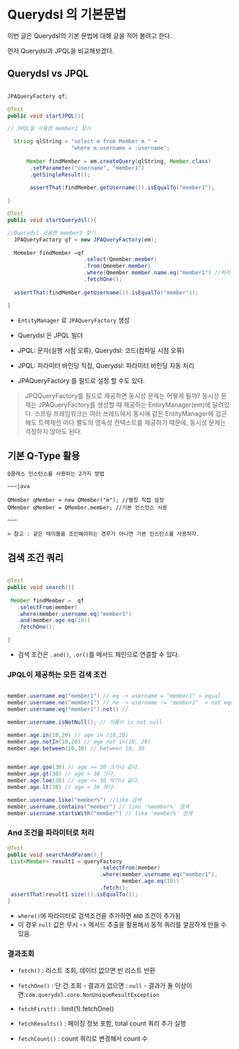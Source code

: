 
# Querydsl 의 기본문법

  이번 글은 Querydsl의 기본 문법에 대해 글을 적어 볼려고 한다.
  
  먼저 Querydsl과 JPQL을 비교해보겠다.
  
  ## Querydsl vs JPQL
  
  ~~~java
  
  JPAQueryFactory qf;
  
  @Test
  public void startJPQL(){
  
  // JPQL을 사용한 member1 찾기
  
    String qlString = "select m from Member m " +
                      "where m.username = :username";
                      
        Member findMember = em.createQuery(qlString, Member.class)
         .setParameter("username", "member1")
         .getSingleResult();
         
         assertThat(findMember.getUsername()).isEqualTo("member1");
  
  }
  
  @Test
  public void startQuerydsl(){
  
  //Querydsl 사용한 member1 찾기
    JPAQueryFactory qf = new JPAQueryFactory(em);
    
    Memeber findMember =qf
                          .select(Qmember.member)
                          .from(Qmember.member)
                          .where(Qmember.member.name.eq("member1") //파라미터 바인딩 처리
                          .fetchOne();
    
    assertThat(findMember.getUsername()).isEqualTo("member"1);
  
  }
  
  ~~~
  
  - `EntityManager` 로 `JPAQueryFactory` 생성
  - Querydsl 은 JPQL 빌더
  - JPQL: 문자(실행 시점 오류), Querydsl: 코드(컴파일 시점 오류)
  - JPQL: 파라미터 바인딩 직접, Querydsl: 파라미터 바인딩 자동 처리
  
  
  - JPAQueryFactory 를 필드로 설정 할 수도 있다.
  
  > JPQQueryFactory를 필드로 제공하면 동시성 문제는 어떻게 될까? 동시성 문제는 JPAQueryFactory를 생성할 때 제공하는 EntiryManager(em)에 달려있다. 스프링 프레임워크는 여러 쓰레드에서 동시에 같은 EntityManager에 접근해도 
    트랙재션 마다 별도의 영속성 컨텍스트를 제공하기 때문에, 동시성 문제는 걱정하지 않아도 된다.
  
  
  ## 기본  Q-Type 활용
      
    Q클래스 인스턴스를 사용하는 2가지 방법
    
    ~~~java
    
    QMember qMember = new QMember("m"); //별칭 직접 설정
    QMember qMember = QMember.member; //기본 인스턴스 사용
    
    ~~~
    
    > 참고 : 같은 테이블을 조인해야하는 경우가 아니면 기본 인스턴스를 사용하자.
 
 ## 검색 조건 쿼리
 
 ~~~java
 
 @Test
 public void search(){
    
  Member findMember =  qf
    .selectFrom(member)
    .where(member.username.eq("member1")
    .and(member.age.eq(10))
    .fetchOne();
 
 }
 
 ~~~
  
  - 검색 조건은 `.and()`, `.or()`를 메서드 체인으로 연결할 수 있다.

### JPQL이 제공하는 모든 검색 조건 
~~~java

member.username.eq("member1") // eq -> username = "member1" > equal
member.username.ne("member1") // ne -> username != "member1"  > not equal
member.username.eq("member1").not() // 

member.username.isNotNull(); // 이름이 is not null

member.age.in(10,20) // age in (10,20)
member.age.notIn(10,20) // age not in(10, 20)
member.age.between(10,30) // between 10, 30


member.age.goe(30) // age >= 30 크거나 같다.
member.age.gt(30) // age > 30 크다.
member.age.loe(30) // age <= 30 작거나 같다.
member.age.lt(30) // age < 30 작다.

member.username.like("member%") //like 검색
member.username.contains("member") // like '%member%' 검색
member.username.startsWith("member") // like 'member%' 검색
~~~


### And 조건을 파라미터로 처리
~~~java
@Test
public void searchAndParam() {
 List<Member> result1 = queryFactory
                             .selectFrom(member)
                             .where(member.username.eq("member1"),
                                    member.age.eq(10))
                             .fetch();
 assertThat(result1.size()).isEqualTo(1);
}


~~~

- `where()`에 파라미터로 검색조건을 추가하면 `AND` 조건이 추가됨
- 이 경우 `null` 값은 무시 -> 메서드 추출을 활용해서 동적 쿼리를 깔끔하게 만들 수 있음.

### 결과조회

- `fetch()` : 리스트 조회, 데이터 없으면 빈 리스트 반환
- `fetchOne()` : 단 건 조회
      - 결과가 없으면 : `null`
      - 결과가 둘 이상이면:`com.querydsl.core.NonUniqueResultException`

- `fetchFirst()` : limit(1).fetchOne()
- `fetchResults()` : 페이징 정보 포함, total count 쿼리 추가 실행
- `fetchCount()` : count 쿼리로 변경해서 count 수 
